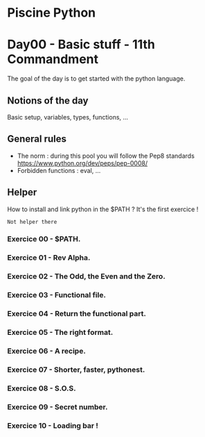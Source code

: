 # Piscine Python

# Day00 - Basic stuff - 11th Commandment

The goal of the day is to get started with the python language.

## Notions of the day

Basic setup, variables, types, functions, ...

## General rules

- The norm : during this pool you will follow the Pep8 standards https://www.python.org/dev/peps/pep-0008/
- Forbidden functions : eval, ...

## Helper 

How to install and link python in the $PATH ? It's the first exercice !

```
Not helper there
```

### Exercice 00 - $PATH.
### Exercice 01 - Rev Alpha.
### Exercice 02 - The Odd, the Even and the Zero.
### Exercice 03 - Functional file.
### Exercice 04 - Return the functional part.
### Exercice 05 - The right format.
### Exercice 06 - A recipe.
### Exercice 07 - Shorter, faster, pythonest.
### Exercice 08 - S.O.S.
### Exercice 09 - Secret number.
### Exercice 10 - Loading bar !
